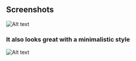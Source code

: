 ## Screenshots


![Alt text](https://i.imgur.com/v8I94tH.png)

### It also looks great with a minimalistic style

![Alt text](https://i.imgur.com/cNeVSwT.png)

